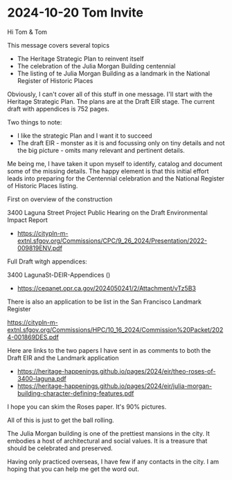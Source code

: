 # 2024-10-20 Tom Invite

Hi Tom & Tom

This message covers several topics

* The Heritage Strategic Plan to reinvent itself
* The celebration of the Julia Morgan Building centennial
* The listing of te Julia Morgan Building as a landmark in the National Register of Historic Places

Obviously, I can't cover all of this stuff in one message. I'll start with the Heritage Strategic Plan. The plans are at the Draft EIR stage. The current draft with appendices is 752 pages.

Two things to note:

* I like the strategic Plan and I want it to succeed
* The draft EIR - monster as it is and focussing only on tiny details and not the big picture - omits many relevant and pertinent details.

Me being me, I have taken it upon myself to identify, catalog and document some of the missing details. The happy element is that this initial effort leads into preparing for the Centennial celebration and the National Register of Historic Places listing.

First on overview of the construction

3400 Laguna Street Project Public Hearing on the Draft Environmental Impact Report

* https://citypln-m-extnl.sfgov.org/Commissions/CPC/9_26_2024/Presentation/2022-009819ENV.pdf

Full Draft witgh appendices:

3400 LagunaSt-DEIR-Appendices ()

* https://ceqanet.opr.ca.gov/2024050241/2/Attachment/vTz5B3

There is also an application to be list in the San Francisco Landmark Register

https://citypln-m-extnl.sfgov.org/Commissions/HPC/10_16_2024/Commission%20Packet/2024-001869DES.pdf


Here are links to the two papers I have sent in as comments to both the Draft EIR and the Landmark application

* https://heritage-happenings.github.io/pages/2024/eir/theo-roses-of-3400-laguna.pdf
* https://heritage-happenings.github.io/pages/2024/eir/julia-morgan-building-character-defining-features.pdf

I hope you can skim the Roses paper. It's 90% pictures.

All of this is just to get the ball rolling.

The Julia Morgan building is one of the prettiest mansions in the city. It embodies a host of architectural and social values. It is a treasure that should be celebrated and preserved.

Having only practiced overseas, I have few if any contacts in the city. I am hoping that you can help me get the word out.


